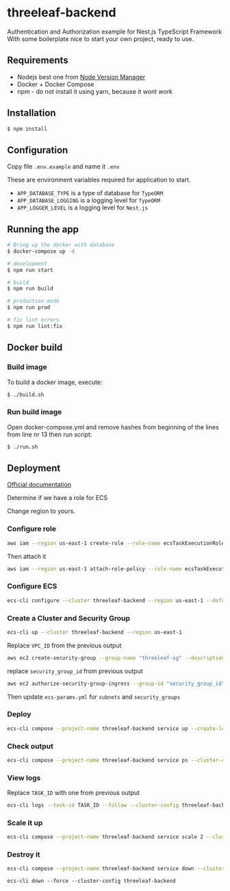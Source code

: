 # threeleaf-backend
Authentication and Authorization example for Nest.js TypeScript Framework
With some boilerplate nice to start your own project, ready to use.

## Requirements

* Nodejs best one from [Node Version Manager](https://github.com/creationix/nvm)
* Docker + Docker Compose
* npm - do not install it using yarn, because it wont work

## Installation

```bash
$ npm install
```

## Configuration

Copy file `.env.example` and name it `.env`

These are environment variables required for application to start.

* `APP_DATABASE_TYPE` is a type of database for `TypeORM`
* `APP_DATABASE_LOGGING` is a logging level for `TypeORM`
* `APP_LOGGER_LEVEL` is a logging level for `Nest.js`

## Running the app

```bash
# Bring up the docker with database
$ docker-compose up -d

# development
$ npm run start

# build
$ npm run build

# production mode
$ npm run prod

# fix lint errors
$ npm run lint:fix
```

## Docker build

### Build image

To build a docker image, execute:

```bash
$ ./build.sh
```

### Run build image

Open docker-compose.yml and remove hashes from beginning of the lines from line nr 13
then run script:

```bash
$ ./run.sh
```

## Deployment

[Official documentation](https://docs.aws.amazon.com/AmazonECS/latest/developerguide/ecs-cli-tutorial-fargate.html)

Determine if we have a role for ECS

Change region to yours.

### Configure role

```bash
aws iam --region us-east-1 create-role --role-name ecsTaskExecutionRole --assume-role-policy-document file://task-execution-assume-role.json
```

Then attach it

```bash
aws iam --region us-east-1 attach-role-policy --role-name ecsTaskExecutionRole --policy-arn arn:aws:iam::aws:policy/service-role/AmazonECSTaskExecutionRolePolicy
```

### Configure ECS

```bash
ecs-cli configure --cluster threeleaf-backend --region us-east-1 --default-launch-type FARGATE --config-name threeleaf-backend
```


### Create a Cluster and Security Group

```bash
ecs-cli up --cluster threeleaf-backend --region us-east-1
```

Replace `VPC_ID` from the previous output 

```bash
aws ec2 create-security-group --group-name "threeleaf-sg" --description "Three Leaf Security Group" --vpc-id "VPC_ID" --region us-east-1
```

replace `security_group_id` from previous output

```bash
aws ec2 authorize-security-group-ingress --group-id "security_group_id" --protocol tcp --port 80 --cidr 0.0.0.0/0 --region us-east-1
```

Then update `ecs-params.yml` for `subnets` and `security_groups`

### Deploy

```bash
ecs-cli compose --project-name threeleaf-backend service up --create-log-groups --cluster-config threeleaf-backend --timeout 30 --region us-east-1
```


### Check output

```bash
ecs-cli compose --project-name threeleaf-backend service ps --cluster-config threeleaf-backend
```


### View logs

Replace `TASK_ID` with one from previous output

```bash
ecs-cli logs --task-id TASK_ID --follow --cluster-config threeleaf-backend
```

### Scale it up

```bash
ecs-cli compose --project-name threeleaf-backend service scale 2 --cluster-config threeleaf-backend
```


### Destroy it

```bash
ecs-cli compose --project-name threeleaf-backend service down --cluster-config threeleaf-backend
```

```bsh
ecs-cli down --force --cluster-config threeleaf-backend
```
